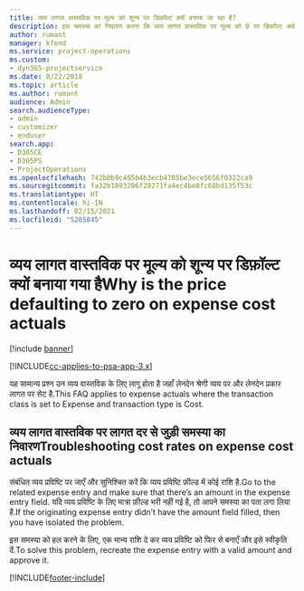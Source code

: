 ```yaml
---
title: व्यय लागत वास्तविक पर मूल्य को शून्य पर डिफ़ॉल्ट क्यों बनाया जा रहा है?
description: इस समस्या का निवारण करना कि व्यय लागत वास्तविक पर मूल्य को 0 पर डिफ़ॉल्ट क्यों बनाया जा रहा है.
author: rumant
manager: kfend
ms.service: project-operations
ms.custom:
- dyn365-projectservice
ms.date: 8/22/2018
ms.topic: article
ms.author: rumant
audience: Admin
search.audienceType:
- admin
- customizer
- enduser
search.app:
- D365CE
- D365PS
- ProjectOperations
ms.openlocfilehash: 742b0b9c495b4b3ecb4705be3ece5656f0322ca9
ms.sourcegitcommit: fa32b1893286f20271fa4ec4be8fc68bd135f53c
ms.translationtype: HT
ms.contentlocale: hi-IN
ms.lasthandoff: 02/15/2021
ms.locfileid: "5285845"
---
```

# <a name="why-is-the-price-defaulting-to-zero-on-expense-cost-actuals"></a><span data-ttu-id="aed8d-103">व्यय लागत वास्तविक पर मूल्य को शून्य पर डिफ़ॉल्ट क्यों बनाया गया है</span><span class="sxs-lookup"><span data-stu-id="aed8d-103">Why is the price defaulting to zero on expense cost actuals</span></span>

[!include [banner](../includes/psa-now-project-operations.md)]

[!INCLUDE[cc-applies-to-psa-app-3.x](../includes/cc-applies-to-psa-app-3x.md)]

<span data-ttu-id="aed8d-104">यह सामान्य प्रश्न उन व्यय वास्तविक के लिए लागू होता है जहाँ लेनदेन श्रेणी व्यय पर और लेनदेन प्रकार लागत पर सेट है.</span><span class="sxs-lookup"><span data-stu-id="aed8d-104">This FAQ applies to expense actuals where the transaction class is set to Expense and transaction type is Cost.</span></span>

## <a name="troubleshooting-cost-rates-on-expense-cost-actuals"></a><span data-ttu-id="aed8d-105">व्यय लागत वास्तविक पर लागत दर से जुड़ी समस्या का निवारण</span><span class="sxs-lookup"><span data-stu-id="aed8d-105">Troubleshooting cost rates on expense cost actuals</span></span>

<span data-ttu-id="aed8d-106">संबंधित व्यय प्रविष्टि पर जाएँ और सुनिश्चित करें कि व्यय प्रविष्टि फ़ील्ड में कोई राशि है.</span><span class="sxs-lookup"><span data-stu-id="aed8d-106">Go to the related expense entry and make sure that there’s an amount in the expense entry field.</span></span> <span data-ttu-id="aed8d-107">यदि व्यय प्रविष्टि के लिए मात्रा फ़ील्ड भरी नहीं गई है, तो आपने समस्या का पता लगा लिया है.</span><span class="sxs-lookup"><span data-stu-id="aed8d-107">If the originating expense entry didn’t have the amount field filled, then you have isolated the problem.</span></span>
 
<span data-ttu-id="aed8d-108">इस समस्या को हल करने के लिए, एक मान्य राशि दे कर व्यय प्रविष्टि को फिर से बनाएँ और इसे स्वीकृति दें.</span><span class="sxs-lookup"><span data-stu-id="aed8d-108">To solve this problem, recreate the expense entry with a valid amount and approve it.</span></span>


[!INCLUDE[footer-include](../includes/footer-banner.md)]